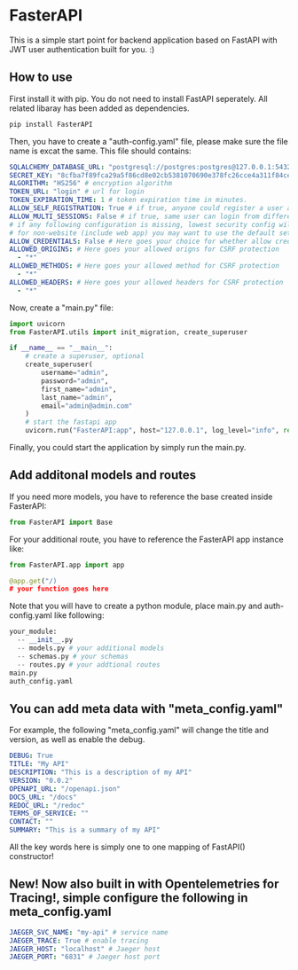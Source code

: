 # FasterAPI

This is a simple start point for backend application based on FastAPI with JWT user authentication built for you. :)

## How to use

First install it with pip. You do not need to install FastAPI seperately. All related libaray has been added as dependencies.

```bash
pip install FasterAPI
```

Then, you have to create a "auth-config.yaml" file, please make sure the file name is excat the same. This file should contains:

```yaml
SQLALCHEMY_DATABASE_URL: "postgresql://postgres:postgres@127.0.0.1:5432/postgres" # url to your postgresql
SECRET_KEY: "8cfba7f89fca29a5f86cd8e02cb5381070690e378fc26cce4a311f84ce93672a" # create with openssl rand -hex 32
ALGORITHM: "HS256" # encryption algorithm
TOKEN_URL: "login" # url for login
TOKEN_EXPIRATION_TIME: 1 # token expiration time in minutes.
ALLOW_SELF_REGISTRATION: True # if true, anyone could register a user account. Otherwise, only superuser could.
ALLOW_MULTI_SESSIONS: False # if true, same user can login from different client. Otherwise, only one client is allowed.
# if any following configuration is missing, lowest security config will used for faster development!
# for non-website (include web app) you may want to use the default settings so your request won't be blocked.
ALLOW_CREDENTIALS: False # Here goes your choice for whether allow credential for CSRF protection
ALLOWED_ORIGINS: # Here goes your allowed origns for CSRF protection
  - "*"
ALLOWED_METHODS: # Here goes your allowed method for CSRF protection
  - "*"
ALLOWED_HEADERS: # Here goes your allowed headers for CSRF protection
  - "*"
```

Now, create a "main.py" file:

```python
import uvicorn
from FasterAPI.utils import init_migration, create_superuser

if __name__ == "__main__":
    # create a superuser, optional
    create_superuser(
        username="admin",
        password="admin",
        first_name="admin",
        last_name="admin",
        email="admin@admin.com"
    )
    # start the fastapi app
    uvicorn.run("FasterAPI:app", host="127.0.0.1", log_level="info", reload=True)
```

Finally, you could start the application by simply run the main.py.

## Add additonal models and routes

If you need more models, you have to reference the base created inside FasterAPI:

```python
from FasterAPI import Base
```

For your additional route, you have to reference the FasterAPI app instance like:

```python
from FasterAPI.app import app

@app.get("/)
# your function goes here
```

Note that you will have to create a python module, place main.py and auth-config.yaml like following:

```python
your_module:
  -- __init__.py
  -- models.py # your additional models
  -- schemas.py # your schemas
  -- routes.py # your addtional routes
main.py
auth_config.yaml
```

## You can add meta data with "meta_config.yaml"

For example, the following "meta_config.yaml" will change the title and version, as well as enable the debug.

```yaml
DEBUG: True
TITLE: "My API"
DESCRIPTION: "This is a description of my API"
VERSION: "0.0.2"
OPENAPI_URL: "/openapi.json"
DOCS_URL: "/docs"
REDOC_URL: "/redoc"
TERMS_OF_SERVICE: ""
CONTACT: ""
SUMMARY: "This is a summary of my API"
```

All the key words here is simply one to one mapping of FastAPI() constructor!

## New! Now also built in with Opentelemetries for Tracing!, simple configure the following in meta_config.yaml

```yaml
JAEGER_SVC_NAME: "my-api" # service name
JAEGER_TRACE: True # enable tracing
JAEGER_HOST: "localhost" # Jaeger host
JAEGER_PORT: "6831" # Jaeger host port
```
